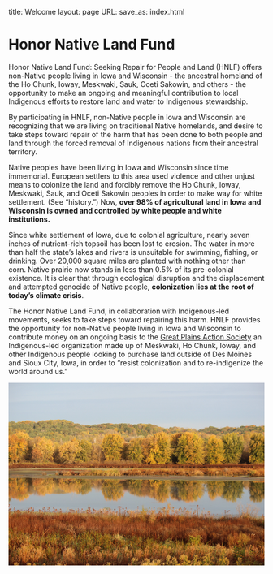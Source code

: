 title: Welcome
layout: page
URL:
save_as: index.html

Honor Native Land Fund
=======

Honor Native Land Fund: Seeking Repair for People and Land (HNLF) offers non-Native people living in Iowa and Wisconsin - the ancestral homeland of the Ho Chunk, Ioway, Meskwaki, Sauk, Oceti Sakowin, and others - the opportunity to make an ongoing and meaningful contribution to local Indigenous efforts to restore land and water to Indigenous stewardship. 

By participating in HNLF, non-Native people in Iowa and Wisconsin are recognizing that we are living on traditional Native homelands, and desire to take steps toward repair of the harm that has been done to both people and land through the forced removal of Indigenous nations from their ancestral territory. 

Native peoples have been living in Iowa and Wisconsin since time immemorial. European settlers to this area used violence and other unjust means to colonize the land and forcibly remove the Ho Chunk, Ioway, Meskwaki, Sauk, and Oceti Sakowin peoples in order to make way for white settlement. (See “history.”) Now, **over 98% of agricultural land in Iowa and Wisconsin is owned and controlled by white people and white institutions.** 

Since white settlement of Iowa, due to colonial agriculture, nearly seven inches of nutrient-rich topsoil has been lost to erosion. The water in more than half the state’s lakes and rivers is unsuitable for swimming, fishing, or drinking. Over 20,000 square miles are planted with nothing other than corn. Native prairie now stands in less than 0.5% of its pre-colonial existence. It is clear that through ecological disruption and the displacement and attempted genocide of Native people, **colonization lies at the root of today’s climate crisis**. 

The Honor Native Land Fund, in collaboration with Indigenous-led movements, seeks to take steps toward repairing this harm. HNLF provides the opportunity for non-Native people living in Iowa and Wisconsin to contribute money on an ongoing basis to the [Great Plains Action Society](https://www.greatplainsaction.org/) an Indigenous-led organization made up of Meskwaki, Ho Chunk, Ioway, and other Indigenous people looking to purchase land outside of Des Moines and Sioux City, Iowa, in order to “resist colonization and to re-indigenize the world around us.”

<img src="/images/NahantMarsh.JPG" alt="NahantMarsh" height="360" width="535" />
